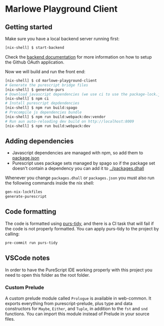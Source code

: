 # Marlowe Playground Client

## Getting started

Make sure you have a local backend server running first:

```bash
[nix-shell] $ start-backend
```

Check the [backend documentation](../marlowe-playground-server/README.md) for more information on how to setup the Github OAuth application.

Now we will build and run the front end:

```bash
[nix-shell] $ cd marlowe-playground-client
# Generate the purescript bridge files
[nix-shell] $ generate-purs
# Download javascript dependencies (we use ci to use the package-lock.json)
[nix-shell] $ npm ci
# Install purescript depdendencies
[nix-shell] $ npm run build:spago
# Precompile js dependencies bundle
[nix-shell] $ npm run build:webpack:dev:vendor
# Run aun auto-reloading dev build on http://localhost:8009
[nix-shell] $ npm run build:webpack:dev
```

## Adding dependencies

- Javascript dependencies are managed with npm, so add them to [package.json](./package.json)
- Purescript uses package sets managed by spago so if the package set doesn't contain a dependency you can add it to [../packages.dhall](../packages.dhall)

Whenever you change `packages.dhall` or `packages.json` you must also run the following commands inside the nix shell:
```bash
gen-nix-lockfiles
generate-purescript
``` 

## Code formatting

The code is formatted using [purs-tidy](https://github.com/natefaubion/purescript-tidy), and there is a CI task that will fail if the code is not properly formatted. You can apply purs-tidy to the project by calling:

```bash
pre-commit run purs-tidy
```

## VSCode notes

In order to have the PureScript IDE working properly with this project you need to open this folder as the root folder.

### Custom Prelude

A custom prelude module called `Prologue` is available in web-common. It
exports everything from purescript-prelude, plus type and data constructors for
`Maybe`, `Either`, and `Tuple`, in addition to the `fst` and `snd` functions.
You can import this module instead of Prelude in your source files.
